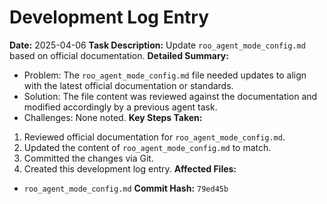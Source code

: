 # Development Log Entry

**Date:** 2025-04-06
**Task Description:** Update `roo_agent_mode_config.md` based on official documentation.
**Detailed Summary:**
*   Problem: The `roo_agent_mode_config.md` file needed updates to align with the latest official documentation or standards.
*   Solution: The file content was reviewed against the documentation and modified accordingly by a previous agent task.
*   Challenges: None noted.
**Key Steps Taken:**
1.  Reviewed official documentation for `roo_agent_mode_config.md`.
2.  Updated the content of `roo_agent_mode_config.md` to match.
3.  Committed the changes via Git.
4.  Created this development log entry.
**Affected Files:**
*   `roo_agent_mode_config.md`
**Commit Hash:** `79ed45b`